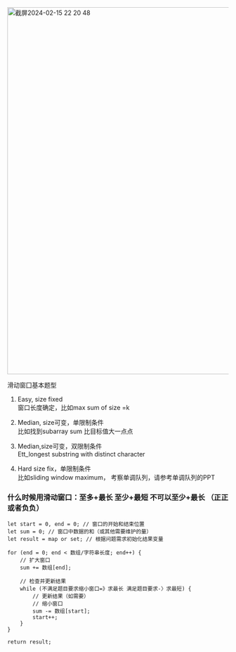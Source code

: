 <img width="835" alt="截屏2024-02-15 22 20 48" src="https://github.com/xkong-study/gucheng_algorithm/assets/100473178/82209964-c42b-4a59-b2bd-a51d57f86609">

滑动窗囗基本题型     
1. Easy, size fixed     
窗口长度确定，比如max sum of size =k     

2. Median, size可变，单限制条件    
比如找到subarray sum 比目标值大一点点    

3. Median,size可变，双限制条件    
Ett_longest substring with distinct character     

4. Hard size fix，单限制条件     
比如sliding window maximum， 考察单调队列，请参考单调队列的PPT

### 什么时候用滑动窗口：至多+最长 至少+最短 不可以至少+最长  （正正或者负负）   

```code
let start = 0, end = 0; // 窗口的开始和结束位置
let sum = 0; // 窗口中数据的和（或其他需要维护的量）
let result = map or set; // 根据问题需求初始化结果变量

for (end = 0; end < 数组/字符串长度; end++) {
    // 扩大窗口
    sum += 数组[end];

    // 检查并更新结果
    while (不满足题目要求缩小窗口=》求最长 满足题目要求-〉求最短) {
        // 更新结果（如需要）
        // 缩小窗口
        sum -= 数组[start];
        start++;
    }
}

return result;
```

